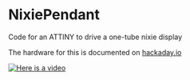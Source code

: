 # NixiePendant
Code for an ATTINY to drive a one-tube nixie display

The hardware for this is documented on [hackaday.io](https://hackaday.io/project/161512-nixie-jewelry)

[![Here is a video](https://img.youtube.com/vi/ofePAvFkGZs/0.jpg)](https://www.youtube.com/watch?v=ofePAvFkGZs)
